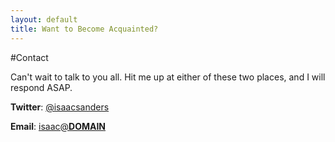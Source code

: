 ```yaml
---
layout: default
title: Want to Become Acquainted?
---
```


#Contact

Can't wait to talk to you all. Hit me up at either of these two places, and I
will respond ASAP.

__Twitter__: [@isaacsanders](http://twitter.com/isaacsanders)

__Email__: [isaac@__DOMAIN__](mailto:isaac@isaacbfsanders.com)
